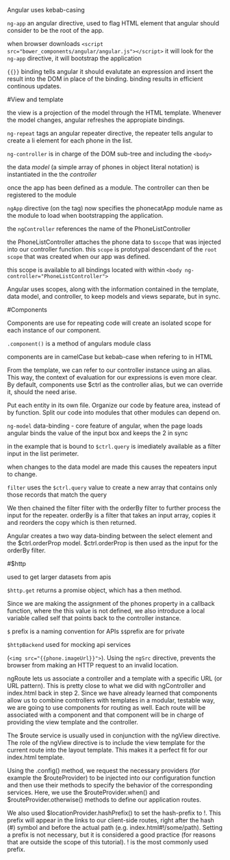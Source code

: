 Angular uses kebab-casing

`ng-app` an angular directive, used to flag HTML element that angular should consider to be the root of the app.

when browser downloads `<script src="bower_components/angular/angular.js"></script>` it will look for the `ng-app` directive, it will bootstrap the application

`{{}}` binding tells angular it should evalutate an expression and insert the result into the DOM in place of the binding.
binding results in efficient continous updates.

#View and template

the view is a projection of the model through the HTML template.
Whenever the model changes, angular refreshes the appropiate bindings.

`ng-repeat` tags an angular repeater directive, the repeater tells angular to create a li element for each phone in the list.

`ng-controller` is in charge of the DOM sub-tree and including the `<body>`

the data *model* (a simple array of phones in object literal notation) is instantiated in the the *controller*

once the app has been defined as a module. The controller can then be registered to the module

`ngApp` directive (on the <html> tag) now specifies the phonecatApp module name as the module to load when bootstrapping the application.

the `ngController` references the name of the PhoneListController

the PhoneListController attaches the phone data to `$scope` that was injected into our controller function. this `scope` is prototypal descendant of the `root scope` that was created when our app was defined.

this scope is available to all bindings located with within `<body ng-controller="PhoneListController">`

Angular uses scopes, along with the information contained in the template, data model, and controller, to keep models and views separate, but in sync.

#Components

Components are use for repeating code will create an isolated scope for each instance of our component.

`.component()` is a method of angulars module class

components are in camelCase but kebab-case when refering to in HTML

From the template, we can refer to our controller instance using an alias. This way, the context of evaluation for our expressions is even more clear. By default, components use $ctrl as the controller alias, but we can override it, should the need arise.


Put each entity in its own file.
Organize our code by feature area, instead of by function.
Split our code into modules that other modules can depend on.

`ng-model` data-binding - core feature of angular, when the page loads angular binds the value of the input box and keeps the 2 in sync

in the example that is bound to `$ctrl.query` is imediately available as a filter input in the list perimeter.

when changes to the data model are made this causes the repeaters input to change.

`filter` uses the `$ctrl.query` value to create a new array that contains only those records that match the query


We then chained the filter filter with the orderBy filter to further process the input for the repeater. orderBy is a filter that takes an input array, copies it and reorders the copy which is then returned.

Angular creates a two way data-binding between the select element and the $ctrl.orderProp model. $ctrl.orderProp is then used as the input for the orderBy filter.


#$http

used to get larger datasets from apis

`$http.get` returns a promise object, which has a then method.

Since we are making the assignment of the phones property in a callback function, where the this value is not defined, we also introduce a local variable called self that points back to the controller instance.

`$` prefix is a naming convention for APIs
`$$`prefix are for private

`$httpBackend` used for mocking api services


(`<img src="{{phone.imageUrl}}">`). Using the `ngSrc` directive, prevents the browser from making an HTTP request to an invalid location.


ngRoute lets us associate a controller and a template with a specific URL (or URL pattern). This is pretty close to what we did with ngController and index.html back in step 2.
Since we have already learned that components allow us to combine controllers with templates in a modular, testable way, we are going to use components for routing as well. Each route will be associated with a component and that component will be in charge of providing the view template and the controller.

The $route service is usually used in conjunction with the ngView directive. The role of the ngView directive is to include the view template for the current route into the layout template. This makes it a perfect fit for our index.html template.


Using the .config() method, we request the necessary providers (for example the $routeProvider) to be injected into our configuration function and then use their methods to specify the behavior of the corresponding services. Here, we use the $routeProvider.when() and $routeProvider.otherwise() methods to define our application routes.

We also used $locationProvider.hashPrefix() to set the hash-prefix to !. This prefix will appear in the links to our client-side routes, right after the hash (#) symbol and before the actual path (e.g. index.html#!/some/path).
Setting a prefix is not necessary, but it is considered a good practice (for reasons that are outside the scope of this tutorial). ! is the most commonly used prefix.
